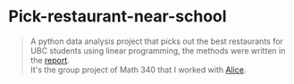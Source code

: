 # Pick-restaurant-near-school
> A python data analysis project that picks out the best restaurants for UBC students using linear programming, the methods were written in the [report](https://github.com/qiandexin2001/Pick-restaurant-near-school/blob/main/Report.pdf). \
> It's the group project of Math 340 that I worked with [Alice](https://ca.linkedin.com/in/alice-duan-ab5433238/en?trk=people-guest_people_search-card).
